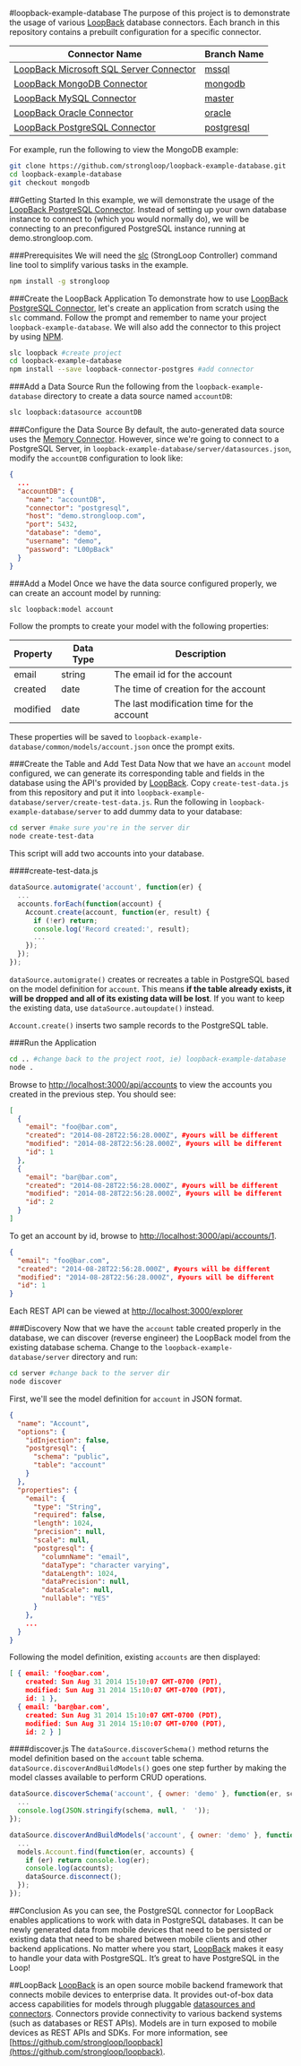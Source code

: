 #loopback-example-database
The purpose of this project is to demonstrate the usage of various [LoopBack](http://loopback.io) database connectors. Each branch in this repository contains a prebuilt configuration for a specific connector.

|Connector Name|Branch Name|
|--------------|-----------|
|[LoopBack Microsoft SQL Server Connector](https://github.com/strongloop/loopback-connector-mssql)|[mssql](https://github.com/strongloop/loopback-example-database/tree/mssql)|
|[LoopBack MongoDB Connector](https://github.com/strongloop/loopback-connector-mongodb)|[mongodb](https://github.com/strongloop/loopback-example-database/tree/mongodb)|
|[LoopBack MySQL Connector](https://github.com/strongloop/loopback-connector-mysql)|[master](https://github.com/strongloop/loopback-example-database/tree/master)|
|[LoopBack Oracle Connector](https://github.com/strongloop/loopback-connector-oracle)|[oracle](https://github.com/strongloop/loopback-example-database/tree/oracle)|
|[LoopBack PostgreSQL Connector](https://github.com/strongloop/loopback-connector-postgresql)|[postgresql](https://github.com/strongloop/loopback-example-database/tree/postgresql)|

For example, run the following to view the MongoDB example:

```sh
git clone https://github.com/strongloop/loopback-example-database.git
cd loopback-example-database
git checkout mongodb
```

##Getting Started
In this example, we will demonstrate the usage of the [LoopBack PostgreSQL Connector](https://github.com/strongloop/loopback-connector-postgresql). Instead of setting up your own database instance to connect to (which you would normally do), we will be connecting to an preconfigured PostgreSQL instance running at demo.strongloop.com.

###Prerequisites
We will need the [slc](https://github.com/strongloop/strongloop) (StrongLoop Controller) command line tool to simplify various tasks in the example.

```sh
npm install -g strongloop
```

###Create the LoopBack Application
To demonstrate how to use [LoopBack PostgreSQL Connector](https://github.com/strongloop/loopback-connector-postgresql), let's create an application from scratch using the `slc` command. Follow the prompt and remember to name your project `loopback-example-database`. We will also add the connector to this project by using [NPM](https://www.npmjs.org/).

```sh
slc loopback #create project
cd loopback-example-database
npm install --save loopback-connector-postgres #add connector
```

###Add a Data Source
Run the following from the `loopback-example-database` directory to create a data source named `accountDB`:

```sh
slc loopback:datasource accountDB
```

###Configure the Data Source
By default, the auto-generated data source uses the [Memory Connector](http://docs.strongloop.com/display/LB/Memory+connector). However, since we're going to connect to a PostgreSQL Server, in `loopback-example-database/server/datasources.json`, modify the `accountDB` configuration to look like:

```json
{
  ...
  "accountDB": {
    "name": "accountDB",
    "connector": "postgresql",
    "host": "demo.strongloop.com",
    "port": 5432,
    "database": "demo",
    "username": "demo",
    "password": "L00pBack"
  }
}
```

###Add a Model
Once we have the data source configured properly, we can create an account model by running:

```sh
slc loopback:model account
```

Follow the prompts to create your model with the following properties:

|Property|Data Type|Description|
|--------|---------|-----------|
|email|string|The email id for the account|
|created|date|The time of creation for the account|
|modified|date|The last modification time for the account|

These properties will be saved to `loopback-example-database/common/models/account.json` once the prompt exits.

###Create the Table and Add Test Data
Now that we have an `account` model configured, we can generate its corresponding table and fields in the database using the API's provided by [LoopBack](http://loopback.io). Copy `create-test-data.js` from this repository and put it into `loopback-example-database/server/create-test-data.js`. Run the following in `loopback-example-database/server` to add dummy data to your database:

```sh
cd server #make sure you're in the server dir
node create-test-data
```

This script will add two accounts into your database.

####create-test-data.js
```javascript
dataSource.automigrate('account', function(er) {
  ...
  accounts.forEach(function(account) {
    Account.create(account, function(er, result) {
      if (!er) return;
      console.log('Record created:', result);
      ...
    });
  });
});
```

`dataSource.automigrate()` creates or recreates a table in PostgreSQL based on the model definition for `account`. This means **if the table already exists, it will be dropped and all of its existing data will be lost**. If you want to keep the existing data, use `dataSource.autoupdate()` instead.

`Account.create()` inserts two sample records to the PostgreSQL table.

###Run the Application
```sh
cd .. #change back to the project root, ie) loopback-example-database
node .
```

Browse to [http://localhost:3000/api/accounts](http://localhost:3000/api/accounts) to view the accounts you created in the previous step. You should see:

```json
[
  {
    "email": "foo@bar.com",
    "created": "2014-08-28T22:56:28.000Z", #yours will be different
    "modified": "2014-08-28T22:56:28.000Z", #yours will be different
    "id": 1
  },
  {
    "email": "bar@bar.com",
    "created": "2014-08-28T22:56:28.000Z", #yours will be different
    "modified": "2014-08-28T22:56:28.000Z", #yours will be different
    "id": 2
  }
]
```

To get an account by id, browse to [http://localhost:3000/api/accounts/1](http://localhost:3000/api/accounts/1).

```json
{
  "email": "foo@bar.com",
  "created": "2014-08-28T22:56:28.000Z", #yours will be different
  "modified": "2014-08-28T22:56:28.000Z", #yours will be different
  "id": 1
}
```

Each REST API can be viewed at [http://localhost:3000/explorer](http://localhost:3000/explorer)

###Discovery
Now that we have the `account` table created properly in the database, we can discover (reverse engineer) the LoopBack model from the existing database schema. Change to the `loopback-example-database/server` directory and run:

```sh
cd server #change back to the server dir
node discover
```

First, we'll see the model definition for `account` in JSON format.

```json
{
  "name": "Account",
  "options": {
    "idInjection": false,
    "postgresql": {
      "schema": "public",
      "table": "account"
    }
  },
  "properties": {
    "email": {
      "type": "String",
      "required": false,
      "length": 1024,
      "precision": null,
      "scale": null,
      "postgresql": {
        "columnName": "email",
        "dataType": "character varying",
        "dataLength": 1024,
        "dataPrecision": null,
        "dataScale": null,
        "nullable": "YES"
      }
    },
    ...
  }
}
```

Following the model definition, existing `accounts` are then displayed:

```json
[ { email: 'foo@bar.com',
    created: Sun Aug 31 2014 15:10:07 GMT-0700 (PDT),
    modified: Sun Aug 31 2014 15:10:07 GMT-0700 (PDT),
    id: 1 },
  { email: 'bar@bar.com',
    created: Sun Aug 31 2014 15:10:07 GMT-0700 (PDT),
    modified: Sun Aug 31 2014 15:10:07 GMT-0700 (PDT),
    id: 2 } ]
```

####discover.js
The `dataSource.discoverSchema()` method returns the model definition based on the `account` table schema. `dataSource.discoverAndBuildModels()` goes one step further by making the model classes available to perform CRUD operations.

```javascript
dataSource.discoverSchema('account', { owner: 'demo' }, function(er, schema) {
  ...
  console.log(JSON.stringify(schema, null, '  '));
});

dataSource.discoverAndBuildModels('account', { owner: 'demo' }, function(er, models) {
  ...
  models.Account.find(function(er, accounts) {
    if (er) return console.log(er);
    console.log(accounts);
    dataSource.disconnect();
  });
});
```

##Conclusion
As you can see, the PostgreSQL connector for LoopBack enables applications to work with data in PostgreSQL databases. It can be newly generated data from mobile devices that need to be persisted or existing data that need to be shared between mobile clients and other backend applications. No matter where you start, [LoopBack](http://loopback.io) makes it easy to handle your data with PostgreSQL. It’s great to have PostgreSQL in the Loop!

##LoopBack
[LoopBack](http://docs.strongloop.com/loopback) is an open source mobile backend framework that connects mobile devices to enterprise data. It provides out-of-box data access capabilities for models through pluggable [datasources and connectors](http://docs.strongloop.com/loopback-datasource-juggler/#loopback-datasource-and-connector-guide). Connectors provide connectivity to various backend systems (such as databases or REST APIs). Models are in turn exposed to mobile devices as REST APIs and SDKs. For more information, see [https://github.com/strongloop/loopback](https://github.com/strongloop/loopback).
